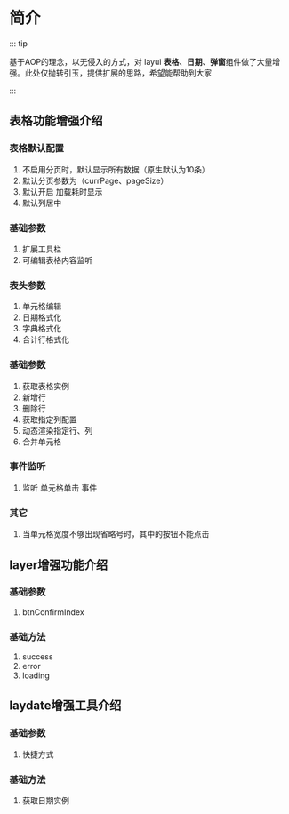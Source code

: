 # 简介

::: tip

基于AOP的理念，以无侵入的方式，对 layui **表格**、**日期**、**弹窗**组件做了大量增强。此处仅抛转引玉，提供扩展的思路，希望能帮助到大家

:::

## 表格功能增强介绍

### 表格默认配置

1. 不启用分页时，默认显示所有数据（原生默认为10条） 
2. 默认分页参数为（currPage、pageSize）
3. 默认开启 加载耗时显示
4. 默认列居中

### 基础参数

1. 扩展工具栏
2. 可编辑表格内容监听

### 表头参数

1. 单元格编辑
2. 日期格式化
3. 字典格式化
4. 合计行格式化

### 基础参数

1. 获取表格实例 
2. 新增行
3. 删除行
4. 获取指定列配置
5. 动态渲染指定行、列
6. 合并单元格

### 事件监听

1. 监听 单元格单击 事件

### 其它

1. 当单元格宽度不够出现省略号时，其中的按钮不能点击

## layer增强功能介绍

### 基础参数

1. btnConfirmIndex

### 基础方法

1. success
2. error
3. loading

## laydate增强工具介绍



### 基础参数

1. 快捷方式

### 基础方法

1. 获取日期实例







‌